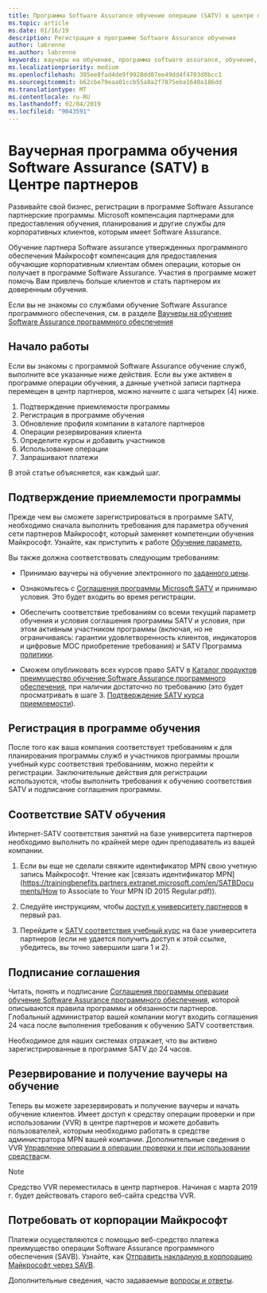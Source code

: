 ```yaml
---
title: Программа Software Assurance обучение операции (SATV) в центре партнеров | Центр партнеров
ms.topic: article
ms.date: 01/16/19
description: Регистрация в программе Software Assurance обучения
author: labrenne
ms.author: labrenne
keywords: ваучеры на обучение, программа software assurance, обучение, зарегистрироваться в SATV, SATV
ms.localizationpriority: medium
ms.openlocfilehash: 305ee8fad4de9f9928dd07ee49dd4f4703d0bcc1
ms.sourcegitcommit: b62cbe79eaa01ccb55a8a2f7875eba1640a186dd
ms.translationtype: MT
ms.contentlocale: ru-RU
ms.lasthandoff: 02/04/2019
ms.locfileid: "9043591"
---
```

# <a name="software-assurance-training-voucher-satv-program-in-partner-center"></a>Ваучерная программа обучения Software Assurance (SATV) в Центре партнеров

Развивайте свой бизнес, регистрации в программе Software Assurance партнерские программы. Microsoft компенсация партнерами для предоставления обучения, планирования и другие службы для корпоративных клиентов, которым имеет Software Assurance. 

Обучение партнера Software assurance утвержденных программного обеспечения Майкрософт компенсация для предоставления обучающие корпоративным клиентам обмен операции, которые он получает в программе Software Assurance. Участия в программе может помочь Вам привлечь больше клиентов и стать партнером их доверенным обучения.

Если вы не знакомы со службами обучение Software Assurance программного обеспечения, см. в разделе [Ваучеры на обучение Software Assurance программного обеспечения](https://trainingbenefits.partners.extranet.microsoft.com/en/SATV/Pages/default.aspx)

## <a name="get-started"></a>Начало работы

Если вы знакомы с программой Software Assurance обучение служб, выполните все указанные ниже действия. Если вы уже активен в программе операции обучения, а данные учетной записи партнера перемещен в центр партнеров, можно начните с шага четырех (4) ниже. 

1. Подтверждение приемлемости программы
2. Регистрация в программе обучения
3. Обновление профиля компании в каталоге партнеров
4. Операции резервирования клиента
5. Определите курсы и добавить участников
6. Использование операции
7. Запрашивают платежи

В этой статье объясняется, как каждый шаг.

## <a name="confirm-program-eligibility"></a>Подтверждение приемлемости программы

Прежде чем вы сможете зарегистрироваться в программе SATV, необходимо сначала выполнить требования для параметра обучения сети партнеров Майкрософт, который заменяет компетенции обучения Майкрософт. Узнайте, как приступить к работе [Обучение параметр.](https://partner.microsoft.com/en-US/marketing/details/learning-option-enrollment#/)

Вы также должна соответствовать следующим требованиям:

- Принимаю ваучеры на обучение электронного по [заданного цены](https://partner.microsoft.com/en-US/membership/satv-voucher-pricing).

- Ознакомьтесь с [Соглашения программы Microsoft SATV](https://aka.ms/satv_legal_agreement) и принимаю условия. Это будет входить во время регистрации. 

- Обеспечить соответствие требованиям со всеми текущий параметр обучения и условия соглашения программы SATV и условия, при этом активным участником программы (включая, но не ограничиваясь: гарантии удовлетворенность клиентов, индикаторов и цифровые MOC приобретение требования) и SATV Программа [политики](https://trainingbenefits.partners.extranet.microsoft.com/en/SATV/Pages/ProgramPolicies.aspx).

- Сможем опубликовать всех курсов право SATV в [Каталог продуктов преимущество обучение Software Assurance программного обеспечения](https://aka.ms/SATV_catalog), при наличии достаточно по требованию (это будет просматривать в шаге 3. [Подтверждение SATV курса приемлемости](https://trainingbenefits.partners.extranet.microsoft.com/en/SATV/Pages/ConfirmEligibility.aspx)).

## <a name="enroll-in-the-training-program"></a>Регистрация в программе обучения

После того как ваша компания соответствует требованиям к для планирования программы служб и участников программы прошли учебный курс соответствия требованиям, можно перейти к регистрации. Заключительные действия для регистрации используются, чтобы выполнить требования к обучению соответствия SATV и подписание соглашения программы.  

## <a name="complete-the-satv-compliance-training"></a>Соответствие SATV обучения

Интернет-SATV соответствия занятий на базе университета партнеров необходимо выполнить по крайней мере один преподаватель из вашей компании.
 
1. Если вы еще не сделали свяжите идентификатор MPN свою учетную запись Майкрософт. Чтение как [связать идентификатор MPN](https://trainingbenefits.partners.extranet.microsoft.com/en/SATBDocuments/How to Associate to Your MPN ID 2015 Regular.pdf)).

2. Следуйте инструкциям, чтобы [доступ к университету партнеров](https://trainingbenefits.partners.extranet.microsoft.com/en/SATBDocuments/Partner_University_on-boarding.pdf) в первый раз.

3. Перейдите к [SATV соответствия учебный курс](https://partneruniversity.microsoft.com/?whr=uri:MicrosoftAccount&courseId=14461&scoId=dXsXmk7lB_2704778676) на базе университета партнеров (если не удается получить доступ к этой ссылке, убедитесь, вы точно завершили шаги 1 и 2).  

## <a name="sign-the-agreement"></a>Подписание соглашения

Читать, понять и подписание [Соглашения программы операции обучение Software Assurance программного обеспечения](https://partners.microsoft.com/partnerprogram/Satv.aspx), которой описываются правила программы и обязанности партнеров. Глобальный администратор вашей компании могут входить соглашения 24 часа после выполнения требования к обучению SATV соответствия.

Необходимое для наших системах отражает, что вы активно зарегистрированные в программе SATV до 24 часов. 

## <a name="reserve-and-redeem-training-vouchers"></a>Резервирование и получение ваучеры на обучение

Теперь вы можете зарезервировать и получение ваучеры и начать обучение клиентов. Имеет доступ к средству операции проверки и при использовании (VVR) в центре партнеров и можете добавить пользователей, которым необходимо работать в средстве администратора MPN вашей компании. Дополнительные сведения о VVR [Управление операции в операции проверки и при использовании средства](voucher-validation-tool.md)см.

>[!Note]
>Средство VVR переместилась в центр партнеров. Начиная с марта 2019 г. будет действовать старого веб-сайта средства VVR.

## <a name="request-payment-from-microsoft"></a>Потребовать от корпорации Майкрософт

Платежи осуществляются с помощью веб-средство платежа преимущество операции Software Assurance программного обеспечения (SAVB).  Узнайте, как [Отправить накладную в корпорацию Майкрософт через SAVB](https://trainingbenefits.partners.extranet.microsoft.com/en/SATV/Pages/GetPaid.aspx).

Дополнительные сведения, часто задаваемые [вопросы и ответы](vvr-faq.md).